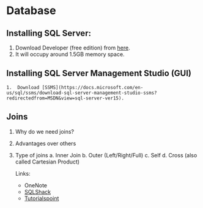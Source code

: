 # Database

## Installing SQL Server:
  
   1. Download Developer (free edition) from [here](https://www.microsoft.com/en-in/sql-server/sql-server-downloads).
   2. It will occupy around 1.5GB memory space.

## Installing SQL Server Management Studio (GUI)

    1.  Download [SSMS](https://docs.microsoft.com/en-us/sql/ssms/download-sql-server-management-studio-ssms?redirectedfrom=MSDN&view=sql-server-ver15).

   

## Joins

  1. Why do we need joins?
  2. Advantages over others
  3. Type of joins
      a.  Inner Join
      b.  Outer (Left/Right/Full)
      c.  Self 
      d.  Cross (also called Cartesian Product)
      
      Links:
      
        * OneNote
        * [SQLShack](https://www.sqlshack.com/sql-join-overview-and-tutorial/)
        * [Tutorialspoint](https://www.tutorialspoint.com/dbms/database_joins.htm)
